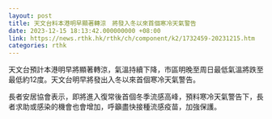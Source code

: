 ```yaml
---
layout: post
title: 天文台料本港明早顯著轉涼　將發入冬以來首個寒冷天氣警告
date: 2023-12-15 18:13:42.000000000 +08:00
link: https://news.rthk.hk/rthk/ch/component/k2/1732459-20231215.htm
categories: rthk
---
```


天文台預計本港明早將顯著轉涼，氣溫持續下降，市區明晚至周日最低氣溫將跌至最低約12度。天文台明早將發出入冬以來首個寒冷天氣警告。

長者安居協會表示，即將進入復常後首個冬季流感高峰，預料寒冷天氣警告下，長者求助或感染的機會也會增加，呼籲盡快接種流感疫苗，加強保護。
